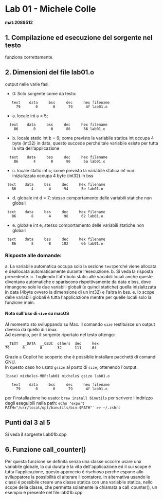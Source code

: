 # Lab 01 - Michele Colle

**mat:2089512** 

## 1. Compilazione ed esecuzione del sorgente nel testo
funziona correttamente.
## 2. Dimensioni del file lab01.o
output nelle varie fasi:
 - 0: Solo sorgente come da testo:
```   
   text    data     bss     dec     hex filename
     79       0       0      79      4f lab01.o
```
 - a. locale int a = 5; 
 ```   
   text    data     bss     dec     hex filename
     86       0       0      86      56 lab01.o
```
 - b. locale static int b = 6; come previsto la variabile statica int occupa 4 byte (int32) in data, questo succede perché tale variabile esiste per tutta la vita dell'applicazione
 ```
   text    data     bss     dec     hex filename
     86       4       0      90      5a lab01.o
 ```
 - c. locale static int c; come previsto la variabile statica int non inizializzata occupa 4 byte (int32) in bss
  ```
   text    data     bss     dec     hex filename
     86       4       4      94      5e lab01.o
 ```
 - d. globale int d = 7; stesso comportamento delle variabili statiche non globali
  ```
   text    data     bss     dec     hex filename
     86       8       4      98      62 lab01.o
 ``` 
 - e. globale int e; stesso comportamento delle variabili statiche non globali
  ```
   text    data     bss     dec     hex filename
     86       8       8     102      66 lab01.o
 ```
### Risposte alle domande:

 a. La variabile automatica occupa solo la sezione `text`perché viene allocata e deallocata automaticamente durante l'esecuzione.
 b. Si veda la risposta precedente.
 c. Togliendo l'attributo static alle variabili locali anche queste diventano automatiche e spariscono rispettivamente da data e bss, dove rimangono solo le due variabili globali (e quindi statiche) quella inizializzata in data (4byte ovvero la dimensione di un int32) e l'altra in bss.
 e. lo scope delle variabili globali é tutta l'applicazione mentre per quelle locali solo la funzione main.

#### Nota sull'uso di `size` su macOS
Al momento sto sviluppando su Mac. Il comando `size` restituisce un output diverso da quello di Linux.  
Ad esempio, per il sorgente riportato nel testo ottengo:

```
__TEXT  __DATA  __OBJC  others  dec     hex
79      0       0       32      111     6f
```

Grazie a Copilot ho scoperto che è possibile installare pacchetti di comandi GNU.  
In questo caso ho usato `gsize` al posto di `size`, ottenendo l'output:
```
(base) micheles-MBP:lab01 michele$ gsize lab01.o 
   
   text    data     bss     dec     hex filename
     79       0       0      79      4f lab01.o
``` 

per l'installazione ho usato:
`brew install binutils`
per scrivere l'indirizzo degli eseguibili nella path:
`echo 'export PATH="/usr/local/opt/binutils/bin:$PATH"' >> ~/.zshrc`

## Punti dal 3 al 5

Si veda il sorgente Lab01b.cpp

## 6. Funzione call_counter()

Per questa funzione se definita senza una classe occorre usare una variabile globale, la cui durata é la vita dell'applicazione ed il cui scope é tutta l'applicazione, questo approccio é rischioso perché espone allo sviluppatore la possibilitá di alterare il contatore.
In alternativa usando le classi é possibile creare una classe statica con una variabile statica, nello scope della classe, che permetta solamente la chiamata a call_counter(), un esempio é presente nel file lab01b.cpp